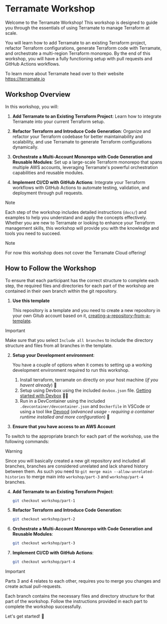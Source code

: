# Terramate Workshop

Welcome to the Terramate Workshop! This workshop is designed to guide you through the essentials of using Terramate to manage Terraform at scale.

You will learn how to add Terramate to an existing Terraform project, refactor Terraform configurations, generate Terraform code with Terramate, and orchestrate a multi-region Terraform monorepo. By the end of this workshop, you will have a fully functioning setup with pull requests and GitHub Actions workflows.

To learn more about Terramate head over to their website <https://terramate.io>

## Workshop Overview

In this workshop, you will:

1. **Add Terramate to an Existing Terraform Project**: Learn how to integrate Terramate into your current Terraform setup.

2. **Refactor Terraform and Introduce Code Generation**: Organize and refactor your Terraform codebase for better maintainability and scalability, and use Terramate to generate Terraform configurations dynamically.

3. **Orchestrate a Multi-Account Monorepo with Code Generation and Reusable Modules**: Set up a large-scale Terraform monorepo that spans multiple AWS accounts, leveraging Terramate's powerful orchestration capabilities and reusable modules.

4. **Implement CI/CD with GitHub Actions**: Integrate your Terraform workflows with GitHub Actions to automate testing, validation, and deployment through pull requests.

> [!NOTE]
> Each step of the workshop includes detailed instructions (`docs/`) and examples to help you understand and apply the concepts effectively. Whether you are new to Terramate or looking to enhance your Terraform management skills, this workshop will provide you with the knowledge and tools you need to succeed.

> [!NOTE]
> For now this workshop does not cover the Terramate Cloud offering!

## How to Follow the Workshop

To ensure that each participant has the correct structure to complete each step, the required files and directories for each part of the workshop are contained in their own branch within the git repository.

1. **Use this template**

    This repository is a template and you need to create a new repository in your own Gitub account based on it, [creating-a-repository-from-a-template](https://docs.github.com/en/repositories/creating-and-managing-repositories/creating-a-repository-from-a-template).

> [!IMPORTANT]
> Make sure that you select `Include all branches` to include the directory structure and files from all branches in the template.

2. **Setup your Development environment**:

    You have a couple of options when it comes to setting up a working development environment required to run this workshop.
    1. Install terraform, terramate on directly on your host machine (*if you havent already*) 🙈
    2. Setup using Devbox using the included `devbox.json` file. [Getting started with Devbox](https://www.jetify.com/docs/devbox/quickstart/) 🖖🏼
    3. Run in a DevContainer using the included `.devcontainer/devcontainer.json` and `Dockerfile` in VSCode or using a tool like [Devpod](https://devpod.sh/docs/getting-started/install) (*advanced usage - requiring a container runtime installed and more configuration*) 🐳

3. **Ensure that you have access to an AWS Account**

To switch to the appropriate branch for each part of the workshop, use the following commands:

> [!WARNING]
> Since you will basically created a new git repository and included all branches, branches are considered unrelated and lack shared history between them. As such you need to `git merge main --allow-unrelated-histories` to merge main into `workshop/part-3` and `workshop/part-4` branches.

4. **Add Terramate to an Existing Terraform Project**:

    ```sh
    git checkout workshop/part-1
    ```

5. **Refactor Terraform and Introduce Code Generation**:

    ```sh
    git checkout workshop/part-2
    ```

6. **Orchestrate a Multi-Account Monorepo with Code Generation and Reusable Modules**:

    ```sh
    git checkout workshop/part-3
    ```

7. **Implement CI/CD with GitHub Actions**:

    ```sh
    git checkout workshop/part-4
    ```

> [!IMPORTANT]
> Parts 3 and 4 relates to each other, requires you to merge you changes and create actual pull-requests.

Each branch contains the necessary files and directory structure for that part of the workshop. Follow the instructions provided in each part to complete the workshop successfully.

Let's get started! 🚀
